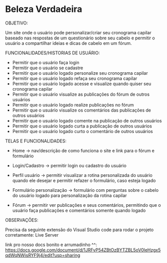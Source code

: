 # Beleza Verdadeira

OBJETIVO:

  Um site onde o usuário pode personalizar/criar seu cronograma capilar baseado nas respostas de 
  um questionário sobre seu cabelo e permitir o usuário a compartilhar ideias e dicas 
  de cabelo em um fórum.
  

FUNCIONALIDADES/HISTORIAS DE USUÁRIO:

  - Permitir que o usuário faça login
  - Permitir que o usuário se cadastre
  - Permitir que o usuário logado personalize seu cronograma capilar
  - Permitir que o usuário logado refaça seu cronograma capilar
  - Permitir que o usuário logado acesse e visualize quando quiser seu cronograma capilar
  - Permitir que o usuário visualize as publicações do fórum de outros usuários
  - Permitir que o usuário logado realize publicações no fórum
  - Permitir que o usuário visualize os comentários das publicações de outros usuários
  - Permitir que o usuário logado comente na publicação de outros usuários
  - Permitir que o usuário logado curta a publicação de outros usuários
  - Permitir que o usuário logado curto o comentário de outros usuários

TELAS E FUNCIONALIDADES:

  - Home → nav/descrição de como funciona o site e link para o fórum e formulário

  - Login/Cadastro → permitir login ou cadastro do usuário
  
  - Perfil usuário → permitir visualizar a rotina personalizada do usuário quando ele desejar e permitir refazer o formulário, caso esteja logado

  - Formulário personalização → formulário com perguntas sobre o cabelo do usuário logado para personalização da rotina capilar

  - Fórum → permitir ver publicações e seus comentários, permitindo que o usuário faça publicações e comentários somente quando logado


OBSERVAÇÕES:

  Precisa da seguinte extensão do Visual Studio code para rodar o projeto corretamente: Live Server

link pro nosso docs bonito e arrumadinho ^^: 
https://docs.google.com/document/d/1JRFyP54ZBtOzBYTZBL5oV0leHzgx5qdWqNWisRYF9j4/edit?usp=sharing